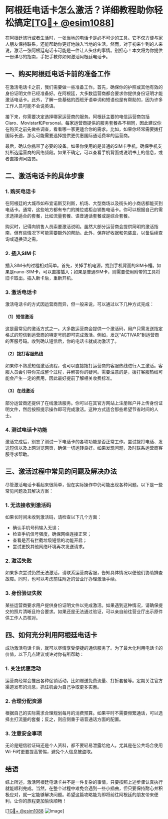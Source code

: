 # 阿根廷电话卡怎么激活？详细教程助你轻松搞定[[TG💪+ @esim1088](https://t.me/s/esim1088)]

在阿根廷旅行或者生活时，一张当地的电话卡是必不可少的工具。它不仅方便与家人朋友保持联系，还能帮助你更好地融入当地的生活。然而，对于初来乍到的人来说，激活一张阿根廷电话卡可能是一件让人头疼的事情。别担心！本文将为你提供一份详尽的指南，手把手教你如何激活阿根廷电话卡。

## 一、购买阿根廷电话卡前的准备工作

在激活电话卡之前，我们需要做一些准备工作。首先，确保你的护照或其他有效的身份证明文件已经准备好。在阿根廷，大多数运营商都会要求你提供身份证明才能激活电话卡。此外，了解一些基础的西班牙语单词和短语也是有帮助的，因为许多工作人员可能不会说英语。

接下来，你需要决定选择哪家运营商的服务。阿根廷主要的电信运营商包括Claro、Movistar和Personal。每家运营商提供的服务套餐各不相同，因此建议你在购买之前先做些调查，看看哪一家更适合你的需求。比如，如果你经常需要拨打国际长途，那么可能需要选择提供更优惠国际通话费率的运营商。

最后，确认你携带了必要的设备。如果你使用的是普通的SIM卡手机，确保手机支持所选运营商的网络频段。如果不确定，可以查看手机背面或说明书上的信息，或者直接询问店员。

## 二、激活电话卡的具体步骤

### 1. 购买电话卡

在阿根廷的大城市如布宜诺斯艾利斯，机场、大型商场以及街头的小商店都能买到电话卡。通常，这些地方都有专门的摊位或柜台销售电话卡。你可以根据自己的需求选择适合的套餐，比如流量套餐、语音通话套餐或是综合套餐。

购买时，记得向销售人员索要激活说明。虽然大部分运营商会提供简明的激活指南，但有些情况下可能需要额外的帮助。此外，保存好收据和包装盒，以备后续查询或退换货之需。

### 2. 插入SIM卡

插入SIM卡的过程相对简单。首先，关掉手机电源，找到手机背面的SIM卡槽。如果是nano-SIM卡，可以直接插入；如果是普通SIM卡，则需要使用附带的工具将旧卡取出。插入新卡后，重新开机。

### 3. 激活电话卡

激活电话卡的方式因运营商而异，但一般来说，可以通过以下几种方式完成：

#### （1）短信激活

这是最常见的激活方式之一。大多数运营商会提供一个激活码，用户只需发送指定格式的短信到运营商的特定号码即可完成激活。例如，发送“ACTIVAR”到运营商的客服号码。收到确认短信后，你的电话卡就成功激活了。

#### （2）拨打客服热线

如果你不熟悉短信激活流程，也可以直接拨打运营商的客服热线进行人工激活。客服人员会引导你完成整个过程，并解答你的疑问。需要注意的是，拨打客服热线可能会产生一定的费用，因此最好提前了解相关收费标准。

#### （3）在线激活

部分运营商还提供了在线激活服务。你可以在其官方网站上注册账户并上传身份证明文件，然后按照提示操作即可完成激活。这种方式适合那些希望节省时间的人士。

### 4. 测试电话卡功能

激活完成后，别忘了测试一下电话卡的各项功能是否正常工作。尝试拨打电话、发送短信以及上网浏览网页，确保一切运转良好。如果发现问题，及时联系运营商客服寻求帮助。

## 三、激活过程中常见的问题及解决办法

尽管激活电话卡看起来很简单，但在实际操作中仍可能出现各种问题。以下是一些常见问题及其解决方案：

### 1. 无法接收到激活码

如果长时间未收到激活码，请检查以下几个方面：
- 确认手机号码输入无误；
- 检查手机信号强度，确保网络连接正常；
- 查看是否有拦截垃圾短信的功能开启；
- 尝试更换其他网络环境再次发送请求。

### 2. 激活失败

如果多次尝试仍然无法激活，请联系运营商客服，告知具体情况以便他们协助排查故障。同时，也可以考虑前往附近的营业厅办理激活手续。

### 3. 身份验证失败

某些运营商要求用户提供身份证明文件以完成激活。如果遇到这种情况，请确保提交的照片清晰且符合要求。如果还是无法通过验证，可以亲自前往营业厅出示原件供工作人员核对。

## 四、如何充分利用阿根廷电话卡

成功激活电话卡后，就可以尽情享受便捷的通信服务了。为了最大化利用电话卡的价值，以下几点建议或许对你有所帮助：

### 1. 关注优惠活动

运营商经常会推出各种促销活动，比如赠送免费流量、打折套餐等。定期关注官方渠道发布的消息，抓住机会为自己争取更多实惠。

### 2. 合理分配资源

根据自己的实际需求合理规划每月的消费预算。如果平时不需要频繁通话，可以选择主打流量的套餐；反之，则应侧重于语音通话方面的配置。

### 3. 注意安全事项

无论是短信验证码还是个人资料，都不要轻易泄露给他人。尤其是在公共场合使用Wi-Fi时更要提高警惕，避免个人信息被盗取。

## 结语

综上所述，激活阿根廷电话卡并不是一件复杂的事情，只要按照上述步骤认真执行就能顺利完成。当然，在整个过程中难免会遇到一些小插曲，但只要保持耐心并积极应对，就一定能够解决问题。希望这篇攻略能为即将前往阿根廷的朋友带来便利，让你的旅程更加愉快顺畅！

[[TG💪+ @esim1088](https://t.me/s/esim1088) ![Image](https://i.postimg.cc/4NQfJmqS/Snipaste-2025-05-13-00-14-12.png)]